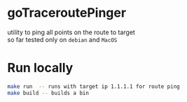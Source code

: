 # goTraceroutePinger
utility to ping all points on the route to target <br>
so far tested only on `debian` and `MacOS`

# Run locally
```Bash
make run  -- runs with target ip 1.1.1.1 for route ping
make build -- builds a bin
```
